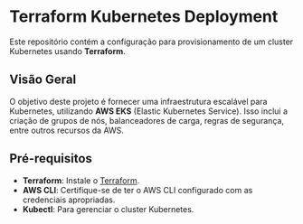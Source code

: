 # Terraform Kubernetes Deployment

Este repositório contém a configuração para provisionamento de um cluster Kubernetes usando **Terraform**.

## Visão Geral

O objetivo deste projeto é fornecer uma infraestrutura escalável para Kubernetes, utilizando **AWS EKS** (Elastic Kubernetes Service). Isso inclui a criação de grupos de nós, balanceadores de carga, regras de segurança, entre outros recursos da AWS.

## Pré-requisitos

- **Terraform**: Instale o [Terraform](https://www.terraform.io/downloads.html).
- **AWS CLI**: Certifique-se de ter o AWS CLI configurado com as credenciais apropriadas.
- **Kubectl**: Para gerenciar o cluster Kubernetes.
